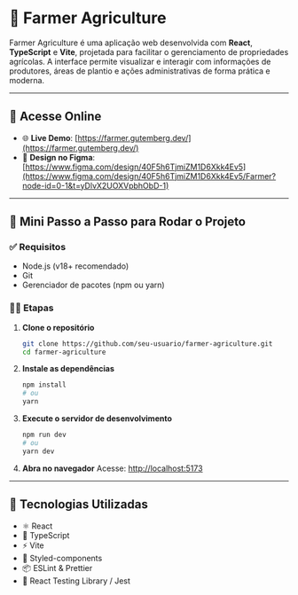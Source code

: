 
# 🌾 Farmer Agriculture

Farmer Agriculture é uma aplicação web desenvolvida com **React**, **TypeScript** e **Vite**, projetada para facilitar o gerenciamento de propriedades agrícolas. A interface permite visualizar e interagir com informações de produtores, áreas de plantio e ações administrativas de forma prática e moderna.

---

## 🔗 Acesse Online

- 🌐 **Live Demo**: [https://farmer.gutemberg.dev/](https://farmer.gutemberg.dev/)
- 🎨 **Design no Figma**: [https://www.figma.com/design/40F5h6TjmiZM1D6Xkk4Ev5](https://www.figma.com/design/40F5h6TjmiZM1D6Xkk4Ev5/Farmer?node-id=0-1&t=yDlvX2UOXVpbhObD-1)

---

## 🚀 Mini Passo a Passo para Rodar o Projeto

### ✅ Requisitos

- Node.js (v18+ recomendado)
- Git
- Gerenciador de pacotes (npm ou yarn)

### 👨‍💻 Etapas

1. **Clone o repositório**
   ```bash
   git clone https://github.com/seu-usuario/farmer-agriculture.git
   cd farmer-agriculture
   ```

2. **Instale as dependências**
   ```bash
   npm install
   # ou
   yarn
   ```

3. **Execute o servidor de desenvolvimento**
   ```bash
   npm run dev
   # ou
   yarn dev
   ```

4. **Abra no navegador**
   Acesse: [http://localhost:5173](http://localhost:5173)

---

## 🧪 Tecnologias Utilizadas

- ⚛️ React
- 🧠 TypeScript
- ⚡ Vite
- 💨 Styled-components
- 📦 ESLint & Prettier
- 🧪 React Testing Library / Jest


